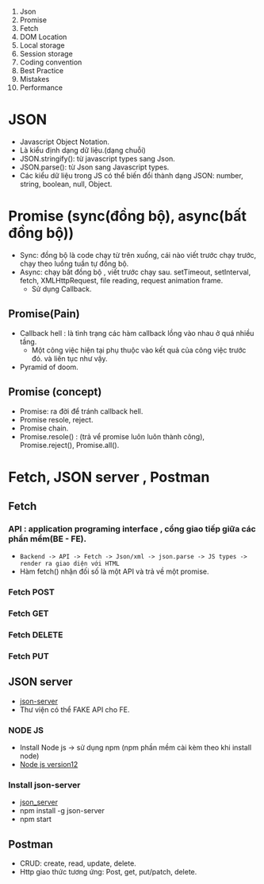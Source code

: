 1. Json
2. Promise
3. Fetch
4. DOM Location
5. Local storage
6. Session storage
7. Coding convention
8. Best  Practice
9. Mistakes
10. Performance

# JSON
+ Javascript Object Notation.
+ Là kiểu định dạng dữ liệu.(dạng chuỗi)
+ JSON.stringify(): từ javascript types sang Json.
+ JSON.parse(): từ Json sang Javascript types.
+ Các kiểu dữ liệu trong JS có thể biến đổi thành dạng JSON: number, string, boolean, null, Object.

# Promise (sync(đồng bộ), async(bất đồng bộ)) 
+ Sync: đồng bộ là code chạy từ trên xuống, cái nào viết trước chạy trước, chạy theo luồng tuần tự đồng bộ.
+ Async: chạy bất đồng bộ , viết trước chạy sau. setTimeout, setInterval, fetch, XMLHttpRequest, file reading, request animation frame.
  + Sử dụng Callback.

## Promise(Pain)
+ Callback hell : là tình trạng các hàm callback lồng vào nhau ở quá nhiều tầng.
  + Một công việc hiện tại phụ thuộc vào kết quả của công việc trước đó. và liên tục như vậy.
+ Pyramid of doom.

## Promise (concept)
+ Promise: ra đời để tránh callback hell.
+ Promise resole, reject.
+ Promise chain.
+ Promise.resole() : (trả vể promise luôn luôn thành công), Promise.reject(), Promise.all().

# Fetch, JSON server , Postman 
## Fetch
### API : application programing interface , cổng giao tiếp giữa các phần mềm(BE - FE).
+ `Backend -> API -> Fetch -> Json/xml -> json.parse -> JS types -> render ra giao diện với HTML`
+ Hàm fetch() nhận đối số là một API và trả về một promise.

### Fetch POST 
### Fetch GET 
### Fetch DELETE 
### Fetch PUT 


## JSON server 
+ [json-server](https://github.com/typicode/json-server)
+ Thư viện có thể FAKE API cho FE.

### NODE JS 
+ Install Node js -> sử dụng npm (npm phần mềm cài kèm theo khi install node)
+ [Node js version12](https://computingforgeeks.com/how-to-install-nodejs-on-ubuntu-debian-linux-mint/)
### Install json-server 
+ [json_server](https://github.com/typicode/json-server)
+ npm install -g json-server 
+ npm start 
## Postman 
+ CRUD: create, read, update, delete.
+ Http giao thức tương ứng: Post, get, put/patch, delete.

